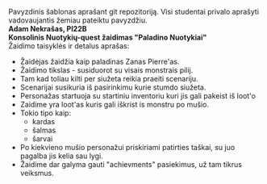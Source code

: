 Pavyzdinis šablonas aprašant git repozitoriją. Visi studentai privalo aprašyti vadovaujantis žemiau pateiktu pavyzdžiu.<br/>
**Adam Nekrašas, PI22B<br/>
Konsolinis Nuotykių-quest žaidimas "Paladino Nuotykiai"<br/>**
Žaidimo taisyklės ir detalus aprašas:
  - Žaidėjas žaidžia kaip paladinas Zanas Pierre'as.
  - Žaidimo tikslas - susiduorot su visais monstrais pilij.
  - Tam kad toliau kilti per siužeta reikia praeiti scenariju.
  - Scenarijai susikuria iš pasirinkimu kurie stumdo siužeta.
  - Personažas startuoja su startiniu inventoriu kuri jis gali pakeist iš loot'o
  - Zaidime yra loot'as kuris gali iškrist is monstru po mušio.
  - Tokio tipo kaip:
    - kardas
    - šalmas
    - šarvai
  - Po kiekvieno mušio personažui priskiriami patirties taškai, su juo pagalba jis kelia sau lygi.
  - Žaidime dar galyma gauti "achievments" pasiekimus, už tam tikrus veiksmus.
